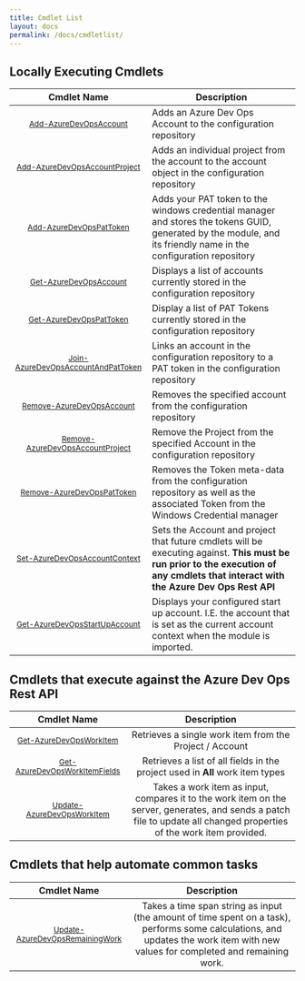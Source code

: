 ```yaml
---
title: Cmdlet List
layout: docs
permalink: /docs/cmdletlist/
---
```


## Locally Executing Cmdlets

| Cmdlet Name | Description |
| :---: | --- |
| [<small class="cmdlet">Add-AzureDevOpsAccount</small>](/docs/cmdlets/core/addaccount/) | Adds an Azure Dev Ops Account to the configuration repository |
| [<small class="cmdlet">Add-AzureDevOpsAccountProject</small>](/docs/cmdlets/core/addaccountproject/) | Adds an individual project from the account to the account object in the configuration repository |
| [<small class="cmdlet">Add-AzureDevOpsPatToken</small>](/docs/cmdlets/core/addpattoken/) | Adds your PAT token to the windows credential manager and stores the tokens GUID, generated by the module, and its friendly name in the configuration repository |
| [<small class="cmdlet">Get-AzureDevOpsAccount</small>](/docs/cmdlets/core/getaccount/) | Displays a list of accounts currently stored in the configuration repository |
| [<small class="cmdlet">Get-AzureDevOpsPatToken</small>](/docs/cmdlets/core/getpattoken/) | Display a list of PAT Tokens currently stored in the configuration repository |
| [<small class="cmdlet">Join-AzureDevOpsAccountAndPatToken</small>](/docs/cmdlets/core/joinaccountandpattoken/) | Links an account in the configuration repository to a PAT token in the configuration repository |
| [<small class="cmdlet">Remove-AzureDevOpsAccount</small>](/docs/cmdlets/core/removeaccount/) | Removes the specified account from the configuration repository |
| [<small class="cmdlet">Remove-AzureDevOpsAccountProject</small>](/docs/cmdlets/core/removeaccountproject/) | Remove the Project from the specified Account in the configuration repository |
| [<small class="cmdlet">Remove-AzureDevOpsPatToken</small>](/docs/cmdlets/core/removepattoken/) | Removes the Token meta-data from the configuration repository as well as the associated Token from the Windows Credential manager |
| [<small class="cmdlet">Set-AzureDevOpsAccountContext</small>](/docs/cmdlets/core/setaccountcontext/) | Sets the Account and project that future cmdlets will be executing against. **This must be run prior to the execution of any cmdlets that interact with the Azure Dev Ops Rest API** |
| [<small class="cmdlet">Get-AzureDevOpsStartUpAccount</small>](/docs/cmdlets/core/getdefaultaccount/) | Displays your configured start up account.  I.E. the account that is set as the current account context when the module is imported. |


## Cmdlets that execute against the Azure Dev Ops Rest API

| Cmdlet Name | Description |
| :---: | :---: |
| [<small class="cmdlet">Get-AzureDevOpsWorkItem</small>](/docs/cmdlets/api/getworkitem/) | Retrieves a single work item from the Project / Account |
| [<small class="cmdlet">Get-AzureDevOpsWorkItemFields</small>](/docs/cmdlets/api/getworkitemfields/) | Retrieves a list of all fields in the project used in **All** work item types |
| [<small class="cmdlet">Update-AzureDevOpsWorkItem</small>](/docs/cmdlets/api/updateworkitem/) | Takes a work item as input, compares it to the work item on the server, generates, and sends a patch file to update all changed properties of the work item provided. |

## Cmdlets that help automate common tasks

| Cmdlet Name | Description |
| :---: | :---: |
| [<small class="cmdlet">Update-AzureDevOpsRemainingWork</small>](/docs/cmdlets/assistants/updateremainingwork/) | Takes a time span string as input (the amount of time spent on a task), performs some calculations, and updates the work item with new values for completed and remaining work. |